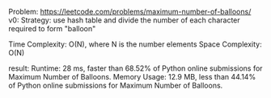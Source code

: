 Problem: https://leetcode.com/problems/maximum-number-of-balloons/
v0:
Strategy: use hash table and divide the number of each character required to form "balloon"

Time Complexity: O(N), where N is the number elements
Space Complexity: O(N)

result:
Runtime: 28 ms, faster than 68.52% of Python online submissions for Maximum Number of Balloons.
Memory Usage: 12.9 MB, less than 44.14% of Python online submissions for Maximum Number of Balloons.
